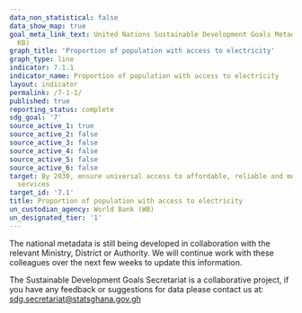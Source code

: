 ```yaml
---
data_non_statistical: false
data_show_map: true
goal_meta_link_text: United Nations Sustainable Development Goals Metadata (PDF 212
  KB)
graph_title: 'Proportion of population with access to electricity'
graph_type: line
indicator: 7.1.1
indicator_name: Proportion of population with access to electricity
layout: indicator
permalink: /7-1-1/
published: true
reporting_status: complete
sdg_goal: '7'
source_active_1: true
source_active_2: false
source_active_3: false
source_active_4: false
source_active_5: false
source_active_6: false
target: By 2030, ensure universal access to affordable, reliable and modern energy
  services
target_id: '7.1'
title: Proportion of population with access to electricity
un_custodian_agency: World Bank (WB)
un_designated_tier: '1'
---
```

The national metadata is still being developed in collaboration with the relevant Ministry, District or Authority.  We will continue work with these colleagues over the next few weeks to update this information.

The Sustainable Development Goals Secretariat is a collaborative project, if you have any feedback or suggestions for data please contact us at: sdg.secretariat@statsghana.gov.gh
